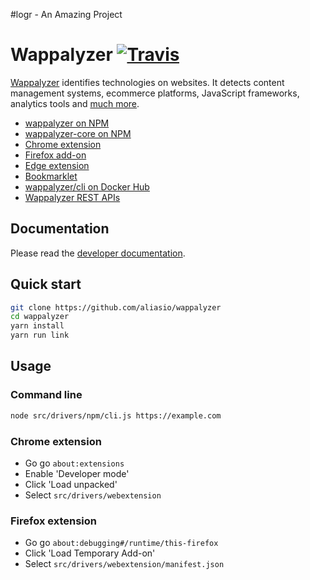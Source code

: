 #logr - An Amazing Project
# Wappalyzer [![Travis](https://travis-ci.org/aliasio/wappalyzer.svg?branch=master)](https://travis-ci.org/aliasio/wappalyzer/)

[Wappalyzer](https://www.wappalyzer.com) identifies technologies on websites.
It detects content management systems, ecommerce platforms, JavaScript frameworks, 
analytics tools and [much more](https://www.wappalyzer.com/technologies).

* [wappalyzer on NPM](https://www.npmjs.com/package/wappalyzer)
* [wappalyzer-core on NPM](https://www.npmjs.com/package/wappalyzer-core)
* [Chrome extension](https://chrome.google.com/webstore/detail/wappalyzer/gppongmhjkpfnbhagpmjfkannfbllamg)
* [Firefox add-on](https://addons.mozilla.org/en-US/firefox/addon/wappalyzer/)
* [Edge extension](https://microsoftedge.microsoft.com/addons/detail/mnbndgmknlpdjdnjfmfcdjoegcckoikn)
* [Bookmarklet](https://www.wappalyzer.com/download)
* [wappalyzer/cli on Docker Hub](https://hub.docker.com/r/wappalyzer/cli/)
* [Wappalyzer REST APIs](https://www.wappalyzer.com/api/)

## Documentation

Please read the [developer documentation](https://www.wappalyzer.com/docs).

## Quick start

```sh
git clone https://github.com/aliasio/wappalyzer
cd wappalyzer
yarn install
yarn run link
```

## Usage

### Command line

```sh
node src/drivers/npm/cli.js https://example.com
```

### Chrome extension

* Go go `about:extensions`
* Enable 'Developer mode'
* Click 'Load unpacked'
* Select `src/drivers/webextension`

### Firefox extension

* Go go `about:debugging#/runtime/this-firefox`
* Click 'Load Temporary Add-on'
* Select `src/drivers/webextension/manifest.json`

